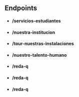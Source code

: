 ## Endpoints

* #### /servicios-estudiantes
* #### /nuestra-institucion
* #### /tour-nuestras-instalaciones
* #### /nuestro-talento-humano
* #### /reda-q
* #### /reda-q
* #### /reda-q